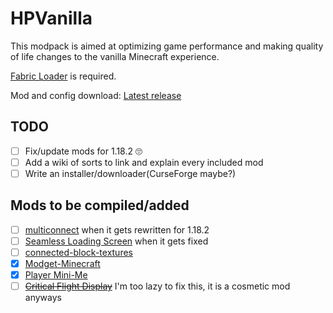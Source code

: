# HPVanilla
This modpack is aimed at optimizing game performance and making quality of life changes to the vanilla Minecraft experience.

[Fabric Loader](https://fabricmc.net/use/installer/) is required. 

Mod and config download: [Latest release](https://github.com/HackerPide/HPVanilla/releases/latest/download/HPVanilla_1.18_.zip)

## TODO

- [ ] Fix/update mods for 1.18.2 🙄
- [ ] Add a wiki of sorts to link and explain every included mod
- [ ] Write an installer/downloader(CurseForge maybe?)

## Mods to be compiled/added

- [ ] [multiconnect](https://github.com/Earthcomputer/multiconnect) when it gets rewritten for 1.18.2
- [ ] [Seamless Loading Screen](https://github.com/Minenash/Seamless-Loading-Screen) when it gets fixed
- [ ] [connected-block-textures](https://github.com/RoootTheFox/connected-block-textures)
- [x] [Modget-Minecraft](https://github.com/ReviversMC/modget-minecraft)
- [x] [Player Mini-Me](https://github.com/PhoenixVX/Player-Mini-Me)
- [ ] ~~[Critical Flight Display](https://github.com/bshuler/critical-flight-details)~~ I'm too lazy to fix this, it is a cosmetic mod anyways
